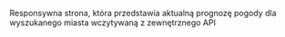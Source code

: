 Responsywna strona, która przedstawia aktualną prognozę pogody dla wyszukanego miasta wczytywaną z zewnętrznego API
